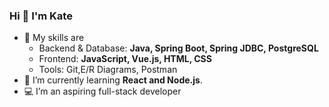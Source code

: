 ### Hi 👋 I'm Kate

- 🔭 My skills are
    - Backend & Database: **Java, Spring Boot, Spring JDBC, PostgreSQL**
    - Frontend: **JavaScript, Vue.js, HTML, CSS**
    - Tools: Git,E/R Diagrams, Postman
- 🌱 I’m currently learning **React and Node.js**.
- 💻 I’m an aspiring full-stack developer

